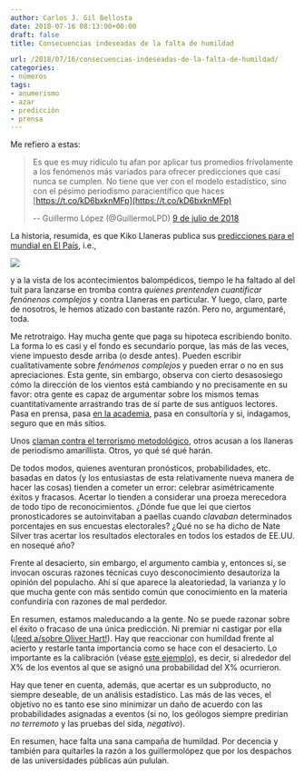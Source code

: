 ```yaml
---
author: Carlos J. Gil Bellosta
date: 2018-07-16 08:13:00+00:00
draft: false
title: Consecuencias indeseadas de la falta de humildad

url: /2018/07/16/consecuencias-indeseadas-de-la-falta-de-humildad/
categories:
- números
tags:
- anumerismo
- azar
- predicción
- prensa
---
```


Me refiero a estas:

>Es que es muy ridículo tu afan por aplicar tus promedios frívolamente a los fenómenos más variados para ofrecer predicciones que casi nunca se cumplen. No tiene que ver con el modelo estadístico, sino con el pésimo periodismo paracientífico que haces [https://t.co/kD6bxknMFp](https://t.co/kD6bxknMFp)
>
> -- Guillermo López (@GuillermoLPD) [9 de julio de 2018](https://twitter.com/GuillermoLPD/status/1016423498078654464?ref_src=twsrc%5Etfw)</blockquote>

La historia, resumida, es que Kiko Llaneras publica sus [predicciones para el mundial en El País](https://elpais.com/deportes/2018/06/04/actualidad/1528063475_409937.html), i.e.,

![](/wp-uploads/2018/07/predicciones_mundial.jpg)

y a la vista de los acontecimientos balompédicos, tiempo le ha faltado al del tuit para lanzarse en tromba contra _quienes prentenden cuantificar fenónenos complejos_ y contra Llaneras en particular. Y luego, claro, parte de nosotros, le hemos atizado con bastante razón. Pero no, argumentaré, toda.

Me retrotraigo. Hay mucha gente que paga su hipoteca escribiendo bonito. La forma lo es casi y el fondo es secundario porque, las más de las veces, viene impuesto desde arriba (o desde antes). Pueden escribir cualitativamente sobre _fenómenos complejos_ y pueden errar o no en sus apreciaciones. Esta gente, sin embargo, observa con cierto desasosiego cómo la dirección de los vientos está cambiando y no precisamente en su favor: otra gente es capaz de argumentar sobre los mismos temas cuantitativamente arrastrando tras de sí parte de sus antiguos lectores. Pasa en prensa, pasa [en la academia](http://andrewgelman.com/2016/09/21/what-has-happened-down-here-is-the-winds-have-changed/), pasa en consultoría y si, indagamos, seguro que en más sitios.

Unos [claman contra el terrorismo metodológico](http://www.businessinsider.com/susan-fiske-methodological-terrorism-qa-2016-9?IR=T), otros acusan a los llaneras de periodismo amarillista. Otros, yo qué sé qué harán.

De todos modos, quienes aventuran pronósticos, probabilidades, etc. basadas en datos (y los entusiastas de esta relativamente nueva manera de hacer las cosas) tienden a cometer un error: celebrar asimétricamente éxitos y fracasos. Acertar lo tienden a considerar una proeza merecedora de todo tipo de reconocimientos. ¿Dónde fue que leí que ciertos pronosticadores se autoinvitaban a paellas cuando _clavaban_ determinados porcentajes en sus encuestas electorales? ¿Qué no se ha dicho de Nate Silver tras acertar los resultados electorales en todos los estados de EE.UU. en nosequé año?

Frente al desacierto, sin embargo, el argumento cambia y, entonces si, se invocan oscuras razones técnicas cuyo desconocimiento desautoriza la opinión del populacho. Ahí sí que aparece la aleatoriedad, la varianza y lo que mucha gente con más sentido común que conocimiento en la materia confundiría con razones de mal perdedor.

En resumen, estamos maleducando a la gente. No se puede razonar sobre el éxito o fracaso de una única predicción. Ni premiar ni castigar por ella ([¡leed a/sobre Oliver Hart!](https://www.datanalytics.com/2018/05/29/guasa-tiene-que-habiendo-tanto-economista-por-ahi-tenga-yo-que-escribir-esta-cosa-hoy/)). Hay que reaccionar con humildad frente al acierto y restarle tanta importancia como se hace con el desacierto. Lo importante es la calibración (véase [este ejemplo](http://slatestarcodex.com/2018/01/02/2017-predictions-calibration-results/)), es decir, si alrededor del X% de los eventos al que se asignó una probabilidad del X% ocurrieron.

Hay que tener en cuenta, además, que acertar es un subproducto, no siempre deseable, de un análisis estadístico. Las más de las veces, el objetivo no es tanto ese sino minimizar un daño de acuerdo con las probabilidades asignadas a eventos (si no, los geólogos siempre predirían _no terremoto_ y las pruebas del sida, _negativo_).

En resumen, hace falta una sana campaña de humildad. Por decencia y también para quitarles la razón a los guillermolópez que por los despachos de las universidades públicas aún pululan.